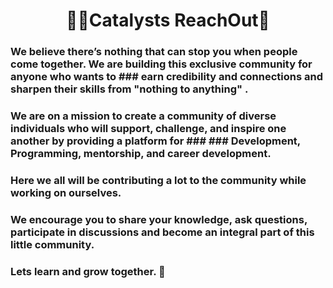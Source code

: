 <h1 align="center">👨‍🎓Catalysts ReachOut<span class="wave">👋</span></h1>

### We believe there’s nothing that can stop you when people come together. We are building this exclusive community for anyone who wants to ### earn credibility and connections and sharpen their skills from "nothing to anything" .

### We are  on a mission to create a community of diverse individuals who will support, challenge, and inspire one another by providing a platform for ### ### Development, Programming, mentorship, and career development.

### Here we all will be contributing a lot to the community while working on ourselves.

### We encourage you to share your knowledge, ask questions, participate in discussions and become an integral part of this little community.

### Lets learn and grow together. 👾
